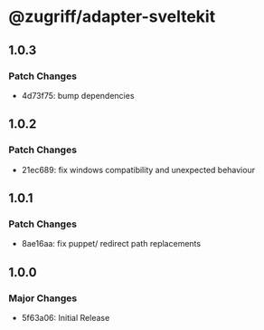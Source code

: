 # @zugriff/adapter-sveltekit

## 1.0.3

### Patch Changes

- 4d73f75: bump dependencies

## 1.0.2

### Patch Changes

- 21ec689: fix windows compatibility and unexpected behaviour

## 1.0.1

### Patch Changes

- 8ae16aa: fix puppet/ redirect path replacements

## 1.0.0

### Major Changes

- 5f63a06: Initial Release
